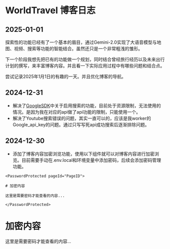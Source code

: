 # WorldTravel 博客日志

## 2025-01-01
探索性的功能已经有了一个基本的眉目，通过Gemini-2.0实现了大语音模型与地图、视频、搜索等功能的智能结合。虽然还只是一个非常粗浅的雏形。

下一个阶段我想先把已有的功能做一个规划，同时结合曾经旅行经历以及未来出行计划的撰写，来丰富博客内容。并且看一下实际应用过程中有哪些问题和结合点。

尝试记录2025年1月1日的有趣的一天。并且优化博客的导航。

## 2024-12-31
- 解决了[GoogleSDK](../tools/GoogleSDK.md)中关于启用搜索的功能，目前处于资源限制，无法使用的情况。是因为我在对应的api做了api功能的限制，只能使用一个。
- 解决了Youtube搜索错误的问题，其实一直可以的，应该是我worker的Google_api_key的问题。通过只写写死api成功搜索后逐渐排除问题。

## 2024-12-30

- 添加了博客内容加密浏览功能，使用以下组件就可以对博客内容进行加密浏览。目前需要手动在.env.local和环境变量中添加密码，后续会添加密码管理功能。

```vue
<PasswordProtected pageId="PageID">

# 加密内容

这里是需要密码才能查看的内容...

</PasswordProtected>
```
<PasswordProtected pageId="PageID">

# 加密内容

这里是需要密码才能查看的内容...

</PasswordProtected>

